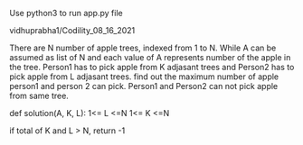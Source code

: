 Use python3 to run app.py file

vidhuprabha1/Codility_08_16_2021

There are N number of apple trees, indexed from 1 to N. While A can be assumed as list of N and each value of A represents number of the apple in the tree. Person1 has to pick apple from K adjasant trees and Person2 has to pick apple from L adjasant trees. find out the maximum number of apple person1 and person 2 can pick. Person1 and Person2 can not pick apple from same tree.

def solution(A, K, L):
 1<= L <=N
 1<= K <=N
 
if total of K and L > N, return -1

